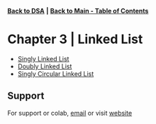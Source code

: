 
[**Back to DSA**](https://github.com/xanderbilla/Data-Structure-and-Algorithm#readme) **|** [**Back to Main - Table of Contents**](https://github.com/xanderbilla/Data-Structure-and-Algorithm#readme)


# Chapter 3 | Linked List

* [Singly Linked List](https://github.com/xanderbilla/Data-Structure-and-Algorithm/blob/main/CSE%20205%20-%20DSA/Chapter%203%20-%20Linked%20List/3_1-Singly_Linked_List.cpp)
* [Doubly Linked List](https://github.com/xanderbilla/Data-Structure-and-Algorithm/blob/main/CSE%20205%20-%20DSA/Chapter%203%20-%20Linked%20List/3_2-Doubly_Linked_List.cpp)
* [Singly Circular Linked List](https://github.com/xanderbilla/Data-Structure-and-Algorithm/blob/main/CSE%20205%20-%20DSA/Chapter%203%20-%20Linked%20List/3_3-Singly_Circular_Linked_List.cpp)


## Support

For support or colab, [email](mailto:dev.xanderbilla@gmail.com) or visit [website](https://xanderbilla.com)
